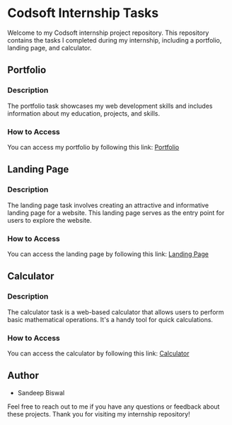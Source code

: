 # Codsoft Internship Tasks

Welcome to my Codsoft internship project repository. This repository contains the tasks I completed during my internship, including a portfolio, landing page, and calculator.

## Portfolio

### Description
The portfolio task showcases my web development skills and includes information about my education, projects, and skills.

### How to Access
You can access my portfolio by following this link: [Portfolio](https://sandeep0306.github.io/My_portfolio/)

## Landing Page

### Description
The landing page task involves creating an attractive and informative landing page for a website. This landing page serves as the entry point for users to explore the website.

### How to Access
You can access the landing page by following this link: [Landing Page](https://travelbuddy36.netlify.app/)

## Calculator

### Description
The calculator task is a web-based calculator that allows users to perform basic mathematical operations. It's a handy tool for quick calculations.

### How to Access
You can access the calculator by following this link: [Calculator](https://calculator35.netlify.app/)

## Author
- Sandeep Biswal

Feel free to reach out to me if you have any questions or feedback about these projects. Thank you for visiting my internship repository!
